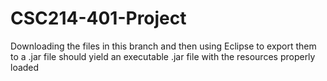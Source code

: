 # CSC214-401-Project

Downloading the files in this branch and then using Eclipse to export them to a .jar file should yield an executable .jar file with the resources properly loaded
